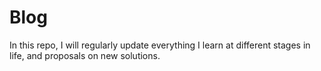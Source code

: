 # Blog
In this repo, I will regularly update everything I learn at different stages in life, and proposals on new solutions. 
